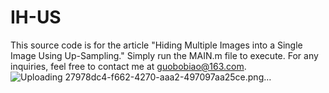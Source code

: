 # IH-US
This source code is for the article "Hiding Multiple Images into a Single Image Using Up-Sampling."  Simply run the MAIN.m file to execute. For any inquiries, feel free to contact me at guobobiao@163.com.
![Uploading 27978dc4-f662-4270-aaa2-497097aa25ce.png…]()

